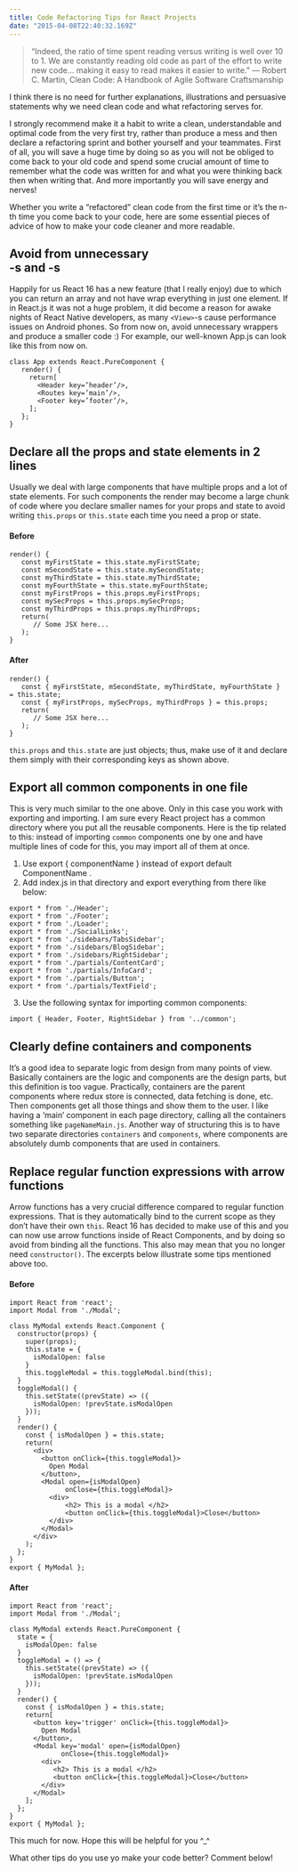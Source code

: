 ```yaml
---
title: Code Refactoring Tips for React Projects
date: "2015-04-08T22:40:32.169Z"
---
```


> “Indeed, the ratio of time spent reading versus writing is well over 10 to 1. 
> We are constantly reading old code as part of the effort to write new code… 
> making it easy to read makes it easier to write.” 
> ― Robert C. Martin, Clean Code: A Handbook of Agile Software Craftsmanship

I think there is no need for further explanations, illustrations and persuasive statements why we need clean code and what refactoring serves for.

I strongly recommend make it a habit to write a clean, understandable and optimal code from the very first try, rather than produce a mess and then declare a refactoring sprint and bother yourself and your teammates. First of all, you will save a huge time by doing so as you will not be obliged to come back to your old code and spend some crucial amount of time to remember what the code was written for and what you were thinking back then when writing that. And more importantly you will save energy and nerves!

Whether you write a “refactored” clean code from the first time or it’s the n-th time you come back to your code, here are some essential pieces of advice of how to make your code cleaner and more readable.

## Avoid from unnecessary <div>-s and <View>-s

Happily for us React 16 has a new feature (that I really enjoy) due to which you can return an array and not have wrap everything in just one element. If in React.js it was not a huge problem, it did become a reason for awake nights of React Native developers, as many `<View>`-s cause performance issues on Android phones. So from now on, avoid unnecessary wrappers and produce a smaller code :) For example, our well-known App.js can look like this from now on.

```
class App extends React.PureComponent {
   render() {
     return[
       <Header key=’header’/>,
       <Routes key=’main’/>,
       <Footer key=’footer’/>,
     ];
   };
}
```

## Declare all the props and state elements in 2 lines

Usually we deal with large components that have multiple props and a lot of state elements. For such components the render may become a large chunk of code where you declare smaller names for your props and state to avoid writing `this.props` or `this.state` each time you need a prop or state.

#### Before

```
render() {
   const myFirstState = this.state.myFirstState;
   const mSecondState = this.state.mySecondState;
   const myThirdState = this.state.myThirdState;
   const myFourthState = this.state.myFourthState;
   const myFirstProps = this.props.myFirstProps;
   const mySecProps = this.props.mySecProps;
   const myThirdProps = this.props.myThirdProps;
   return(
      // Some JSX here...
   );
}
```

#### After

```
render() {
   const { myFirstState, mSecondState, myThirdState, myFourthState }    = this.state;
   const { myFirstProps, mySecProps, myThirdProps } = this.props;
   return(
      // Some JSX here...
   );
}
```

`this.props` and `this.state` are just objects; thus, make use of it and declare them simply with their corresponding keys as shown above.

## Export all common components in one file

This is very much similar to the one above. Only in this case you work with exporting and importing. I am sure every React project has a common directory where you put all the reusable components. Here is the tip related to this: instead of importing `common` components one by one and have multiple lines of code for this, you may import all of them at once.

1. Use export { componentName } instead of export default ComponentName .
2. Add index.js in that directory and export everything from there like below:
```
export * from './Header';
export * from './Footer';
export * from './Loader';
export * from './SocialLinks';
export * from './sidebars/TabsSidebar';
export * from './sidebars/BlogSidebar';
export * from './sidebars/RightSidebar';
export * from './partials/ContentCard';
export * from './partials/InfoCard';
export * from './partials/Button';
export * from './partials/TextField';
```
3. Use the following syntax for importing common components:
```
import { Header, Footer, RightSidebar } from '../common';
```

## Clearly define containers and components

It’s a good idea to separate logic from design from many points of view. Basically containers are the logic and components are the design parts, but this definition is too vague. Practically, containers are the parent components where redux store is connected, data fetching is done, etc. Then components get all those things and show them to the user. I like having a ‘main’ component in each page directory, calling all the containers something like `pageNameMain.js`. Another way of structuring this is to have two separate directories `containers` and `components`, where components are absolutely dumb components that are used in containers.

## Replace regular function expressions with arrow functions

Arrow functions has a very crucial difference compared to regular function expressions. That is they automatically bind to the current scope as they don’t have their own `this`. React 16 has decided to make use of this and you can now use arrow functions inside of React Components, and by doing so avoid from binding all the functions. This also may mean that you no longer need `constructor()`. The excerpts below illustrate some tips mentioned above too.

#### Before
```
import React from 'react';
import Modal from './Modal';

class MyModal extends React.Component {
  constructor(props) {
    super(props);    
    this.state = {
      isModalOpen: false
    }
    this.toggleModal = this.toggleModal.bind(this);  
  }
  toggleModal() {
    this.setState((prevState) => ({
      isModalOpen: !prevState.isModalOpen
    }));
  }
  render() {
    const { isModalOpen } = this.state;
    return(  
      <div>
        <button onClick={this.toggleModal}>
          Open Modal
        </button>,
        <Modal open={isModalOpen} 
              onClose={this.toggleModal}>        
          <div>           
              <h2> This is a modal </h2>
              <button onClick={this.toggleModal}>Close</button>   
          </div>      
        </Modal>
      </div>
    );
  };
}
export { MyModal };
```

#### After
```
import React from 'react';
import Modal from './Modal';

class MyModal extends React.PureComponent {
  state = {
    isModalOpen: false
  }
  toggleModal = () => {
    this.setState((prevState) => ({
      isModalOpen: !prevState.isModalOpen
    }));
  }
  render() {
    const { isModalOpen } = this.state;
    return[
      <button key='trigger' onClick={this.toggleModal}>
        Open Modal
      </button>,
      <Modal key='modal' open={isModalOpen} 
             onClose={this.toggleModal}>        
        <div>           
           <h2> This is a modal </h2>
           <button onClick={this.toggleModal}>Close</button>   
        </div>      
      </Modal>
    ];
  };
}
export { MyModal };
```

This much for now. Hope this will be helpful for you ^_^

What other tips do you use yo make your code better? Comment below!